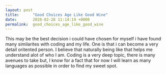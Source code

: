 ```yaml
---
layout: post
title:      "Good Choices Age Like Good Wine"
date:       2020-02-28 11:14:19 +0000
permalink:  good_choices_age_like_good_wine
---
```



This may be the best decision i could have chosen for myself i have found many similarites with coding and my life. One is that i can become a very detail oritented person. I believe that naturally being like that helps me understand alot of who I am. Coding is a very deep topic, there is many avenues to take but, I know for a fact that for now I will learn as many languages as possible in order to find my sweet spot. 
